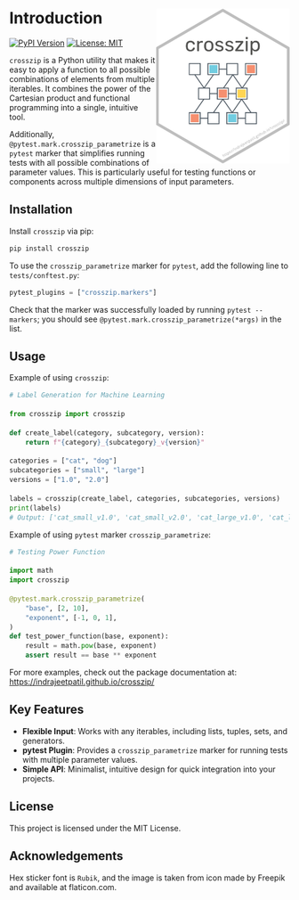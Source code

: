 # Introduction <img src="assets/logo.png" align="right" width="240" />

[![PyPI Version](https://img.shields.io/pypi/v/crosszip.svg)](https://pypi.org/project/crosszip/)
[![License: MIT](https://img.shields.io/badge/license-MIT-blue.svg)](https://opensource.org/licenses/MIT)

`crosszip` is a Python utility that makes it easy to apply a function to all possible combinations of elements from multiple iterables.
It combines the power of the Cartesian product and functional programming into a single, intuitive tool.

Additionally, `@pytest.mark.crosszip_parametrize` is a `pytest` marker that simplifies running tests with all possible combinations of parameter values.
This is particularly useful for testing functions or components across multiple dimensions of input parameters.

## Installation

Install `crosszip` via pip:

```bash
pip install crosszip
```

To use the `crosszip_parametrize` marker for `pytest`, add the following line to `tests/conftest.py`:

```python
pytest_plugins = ["crosszip.markers"]
```

Check that the marker was successfully loaded by running `pytest --markers`;
you should see `@pytest.mark.crosszip_parametrize(*args)` in the list.

## Usage

Example of using `crosszip`:

```python
# Label Generation for Machine Learning

from crosszip import crosszip

def create_label(category, subcategory, version):
    return f"{category}_{subcategory}_v{version}"

categories = ["cat", "dog"]
subcategories = ["small", "large"]
versions = ["1.0", "2.0"]

labels = crosszip(create_label, categories, subcategories, versions)
print(labels)
# Output: ['cat_small_v1.0', 'cat_small_v2.0', 'cat_large_v1.0', 'cat_large_v2.0', 'dog_small_v1.0', 'dog_small_v2.0', 'dog_large_v1.0', 'dog_large_v2.0']
```

Example of using `pytest` marker `crosszip_parametrize`:

```python
# Testing Power Function

import math
import crosszip

@pytest.mark.crosszip_parametrize(
    "base", [2, 10],
    "exponent", [-1, 0, 1],
)
def test_power_function(base, exponent):
    result = math.pow(base, exponent)
    assert result == base ** exponent
```

For more examples, check out the package documentation at:
<https://indrajeetpatil.github.io/crosszip/>

## Key Features

- **Flexible Input**: Works with any iterables, including lists, tuples, sets, and generators.
- **pytest Plugin**: Provides a `crosszip_parametrize` marker for running tests with multiple parameter values.
- **Simple API**: Minimalist, intuitive design for quick integration into your projects.

## License

This project is licensed under the MIT License.

## Acknowledgements

Hex sticker font is `Rubik`, and the image is taken from icon made by Freepik and available at flaticon.com.
